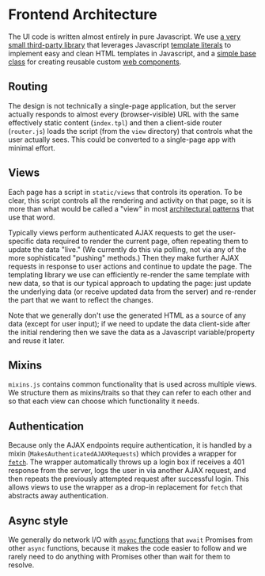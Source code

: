 # Frontend Architecture

The UI code is written almost entirely in pure Javascript. We use [a very small third-party library](https://lit-html.polymer-project.org/) that leverages Javascript [template literals](https://developer.mozilla.org/en-US/docs/Web/JavaScript/Reference/Template_literals) to implement easy and clean HTML templates in Javascript, and a [simple base class](https://lit-element.polymer-project.org/) for creating reusable custom [web components](https://developer.mozilla.org/en-US/docs/Web/Web_Components).

## Routing

The design is not technically a single-page application, but the server actually responds to almost every (browser-visible) URL with the same effectively static content (`index.tpl`) and then a client-side router (`router.js`) loads the script (from the `view` directory) that controls what the user actually sees. This could be converted to a single-page app with minimal effort.

## Views

Each page has a script in `static/views` that controls its operation. To be clear, this script controls all the rendering and activity on that page, so it is more than what would be called a "view" in most [architectural patterns](https://en.wikipedia.org/wiki/Architectural_pattern) that use that word.

Typically views perform authenticated AJAX requests to get the user-specific data required to render the current page, often repeating them to update the data "live." (We currently do this via polling, not via any of the more sophisticated "pushing" methods.) Then they make further AJAX requests in response to user actions and continue to update the page. The templating library we use can efficiently re-render the same template with new data, so that is our typical approach to updating the page: just update the underlying data (or receive updated data from the server) and re-render the part that we want to reflect the changes.

Note that we generally don't use the generated HTML as a source of any data (except for user input); if we need to update the data client-side after the initial rendering then we save the data as a Javascript variable/property and reuse it later.

## Mixins

`mixins.js` contains common functionality that is used across multiple views. We structure them as mixins/traits so that they can refer to each other and so that each view can choose which functionality it needs.

## Authentication

Because only the AJAX endpoints require authentication, it is handled by a mixin (`MakesAuthenticatedAJAXRequests`) which provides a wrapper for [`fetch`](https://developer.mozilla.org/en-US/docs/Web/API/Fetch_API). The wrapper automatically throws up a login box if receives a 401 response from the server, logs the user in via another AJAX request, and then repeats the previously attempted request after successful login. This allows views to use the wrapper as a drop-in replacement for `fetch` that abstracts away authentication.

## Async style

We generally do network I/O with [`async` functions](https://developer.mozilla.org/en-US/docs/Web/JavaScript/Reference/Statements/async_function) that `await` Promises from other `async` functions, because it makes the code easier to follow and we rarely need to do anything with Promises other than wait for them to resolve.
